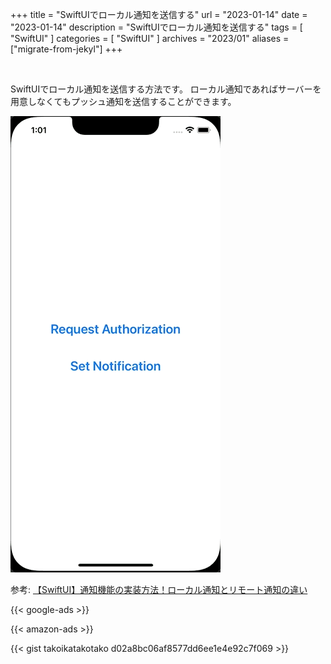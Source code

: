 +++
title = "SwiftUIでローカル通知を送信する"
url = "2023-01-14"
date = "2023-01-14"
description = "SwiftUIでローカル通知を送信する"
tags = [
  "SwiftUI"
]
categories = [
  "SwiftUI"
]
archives = "2023/01"
aliases = ["migrate-from-jekyl"]
+++

<br>

SwiftUIでローカル通知を送信する方法です。
ローカル通知であればサーバーを用意しなくてもプッシュ通知を送信することができます。

![Notification](20230114.gif)

参考: [【SwiftUI】通知機能の実装方法！ローカル通知とリモート通知の違い](https://tech.amefure.com/swift-notification)

<!-- Google Ads -->
{{< google-ads >}}

<!-- Amazon Ads -->
{{< amazon-ads >}}

{{< gist takoikatakotako d02a8bc06af8577dd6ee1e4e92c7f069 >}}
